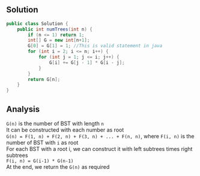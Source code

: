 ## Solution 
```java
public class Solution {
    public int numTrees(int n) {
        if (n <= 1) return 1;
        int[] G = new int[n+1];
        G[0] = G[1] = 1; //This is valid statement in java 
        for (int i = 2; i <= n; i++) {
            for (int j = 1; j <= i; j++) {
                G[i] += G[j - 1] * G[i - j]; 
            }
        }
        return G[n];
    }
}
```

## Analysis 
`G(n)` is the number of BST with length `n`  
It can be constructed with each number as root   
`G(n) = F(1, n) + F(2, n) + F(3, n) + ... + F(n, n)`, where `F(i, n)` is the number of BST with `i` as root  
For each BST with a root i, we can construct it with left subtrees times right subtrees   
`F(i, n) = G(i-1) * G(n-1)`  
At the end, we return the `G(n)` as  required       
